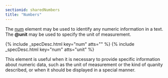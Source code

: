 ```yaml
---
sectionid: sharedNumbers
title: "Numbers"
---
```




The <a class="link_odd_elementSpec" href="/v3/elements/num">num</a> element may be used to identify any numeric information in
a text. The **@unit** may be used to specify the unit of measurement.



{% include _specDesc.html key="num" atts="" %}
{% include _specDesc.html key="num" atts="unit" %}



This element is useful when it is necessary to provide specific information about
numeric
data, such as the unit of measurement or the kind of quanity described, or when it
should
be displayed in a special manner.

